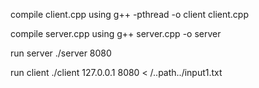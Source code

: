 compile client.cpp using
g++ -pthread -o client client.cpp

compile server.cpp using
g++ server.cpp -o server

run server
./server 8080

run client
./client 127.0.0.1 8080 < /..path../input1.txt
